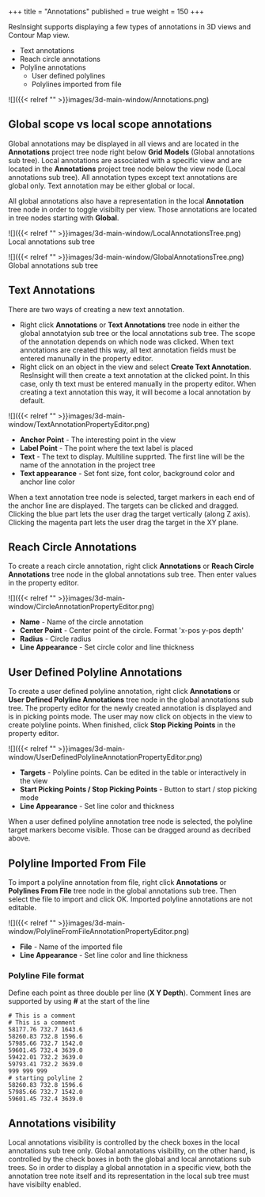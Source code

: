 +++
title = "Annotations"
published = true
weight = 150
+++

ResInsight supports displaying a few types of annotations in 3D views and Contour Map view.

- Text annotations
- Reach circle annotations
- Polyline annotations
  - User defined polylines
  - Polylines imported from file

![]({{< relref "" >}}images/3d-main-window/Annotations.png)

## Global scope vs local scope annotations
Global annotations may be displayed in all views and are located in the **Annotations** project tree node right below **Grid Models** (Global annotations sub tree). Local annotations are associated with a specific view and are located in the **Annotations** project tree node below the view node (Local annotations sub tree). All annotation types except text annotations are global only. Text annotation may be either global or local.

All global annotations also have a representation in the local **Annotation** tree node in order to toggle visibilty per view. Those annotations are located in tree nodes starting with **Global**.

![]({{< relref "" >}}images/3d-main-window/LocalAnnotationsTree.png)<br/>
Local annotations sub tree

![]({{< relref "" >}}images/3d-main-window/GlobalAnnotationsTree.png)<br/>
Global annotations sub tree

## Text Annotations
There are two ways of creating a new text annotation.

- Right click **Annotations** or **Text Annotations** tree node in either the global annotatyion sub tree or the local annotations sub tree. The scope of the annotation depends on which node was clicked. When text annotations are created this way, all text annotation fields must be entered manunally in the property editor.
- Right click on an object in the view and select **Create Text Annotation**. ResInsight will then create a text annotation at the clicked point. In this case, only th text must be entered manually in the property editor. When creating a text annotation this way, it will become a local annotation by default.

![]({{< relref "" >}}images/3d-main-window/TextAnnotationPropertyEditor.png)

- **Anchor Point** - The interesting point in the view
- **Label Point** - The point where the text label is placed
- **Text** - The text to display. Multiline supprted. The first line will be the name of the annotation in the project tree
- **Text appearance** - Set font size, font color, background color and anchor line color

When a text annotation tree node is selected, target markers in each end of the anchor line are displayed. The targets can be clicked and dragged. Clicking the blue part lets the user drag the target vertically (along Z axis). Clicking the magenta part lets the user drag the target in the XY plane.

## Reach Circle Annotations
To create a reach circle annotation, right click **Annotations** or **Reach Circle Annotations** tree node in the global annotations sub tree. Then enter values in the property editor.

![]({{< relref "" >}}images/3d-main-window/CircleAnnotationPropertyEditor.png)

- **Name** - Name of the circle annotation
- **Center Point** - Center point of the circle. Format 'x-pos y-pos depth'
- **Radius** - Circle radius
- **Line Appearance** - Set circle color and line thickness

## User Defined Polyline Annotations
To create a user defined polyline annotation, right click **Annotations** or **User Defined Polyline Annotations** tree node in the global annotations sub tree. The property editor for the newly created annotation is displayed and is in picking points mode. The user may now click on objects in the view to create polyline points. When finished, click **Stop Picking Points** in the property editor.

![]({{< relref "" >}}images/3d-main-window/UserDefinedPolylineAnnotationPropertyEditor.png)

- **Targets** - Polyline points. Can be edited in the table or interactively in the view
- **Start Picking Points / Stop Picking Points** - Button to start / stop picking mode
- **Line Appearance** - Set line color and thickness

When a user defined polyline annotation tree node is selected, the polyline target markers become visible. Those can be dragged around as decribed above.

## Polyline Imported From File
To import a polyline annotation from file, right click **Annotations** or **Polylines From File** tree node in the global annotations sub tree. Then select the file to import and click OK. Imported polyline annotations are not editable.

![]({{< relref "" >}}images/3d-main-window/PolylineFromFileAnnotationPropertyEditor.png)

- **File** - Name of the imported file
- **Line Appearance** - Set line color and line thickness

### Polyline File format

Define each point as three double per line (**X Y Depth**). Comment lines are supported by using **#** at the start of the line

```
# This is a comment
# This is a comment
58177.76 732.7 1643.6 
58260.83 732.8 1596.6 
57985.66 732.7 1542.0 
59601.45 732.4 3639.0 
59422.01 732.2 3639.0 
59793.41 732.2 3639.0 
999 999 999
# starting polyline 2
58260.83 732.8 1596.6 
57985.66 732.7 1542.0 
59601.45 732.4 3639.0 
```


## Annotations visibility
Local annotations visibility is controlled by the check boxes in the local annotations sub tree only. Global annotations visibility, on the other hand, is controlled by the check boxes in both the global and local annotations sub trees. So in order to display a global annotation in a specific view, both the annotation tree note itself and its representation in the local sub tree must have visibilty enabled.


